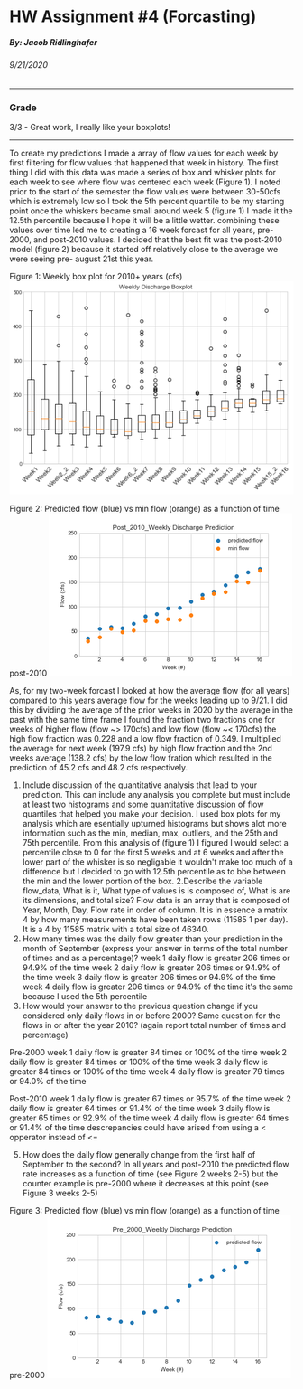 # HW Assignment #4 (Forcasting)
##### By: Jacob Ridlinghafer
###### 9/21/2020

___
### Grade
3/3 - Great work, I really like your boxplots!
___


To create my predictions I made a array of flow values for each week by first filtering for flow values that happened that week in history. The first thing I did with this data was made a series of box and whisker plots for each week to see where flow was centered each week (Figure 1). I noted prior to the start of the semester the flow values were between 30-50cfs which is extremely low so I took the 5th percent quantile to be my starting point once the whiskers became small around week 5 (figure 1) I made it the 12.5th percentile because I hope it will be a little wetter. combining these values over time led me to creating a 16 week forcast for all years, pre-2000, and post-2010 values. I decided that the best fit was the post-2010 model (figure 2) because it started off relatively close to the average we were seeing pre- august 21st this year.

Figure 1: Weekly box plot for 2010+ years (cfs)
![Figure 1](Boxplot_2010.png "Box Plots")

Figure 2: Predicted flow (blue) vs min flow (orange) as a function of time post-2010
![Figure 2](Post_2010_Discharge_Prediction.png "Discharge Prediction")

As, for my two-week forcast I looked at how the average flow (for all years) compared to this years average flow for the weeks leading up to 9/21. I did this by dividing the average of the prior weeks in 2020 by the average in the past with the same time frame I found the fraction two fractions one for weeks of higher flow (flow ~> 170cfs) and low flow (flow ~< 170cfs) the high flow fraction was 0.228 and a low flow fraction of 0.349. I multiplied the average for next week (197.9 cfs) by high flow fraction and the 2nd weeks average (138.2 cfs) by the low flow fration which resulted in the prediction of 45.2 cfs and 48.2 cfs respectively.

1. Include discussion of the quantitative analysis that lead to your prediction. This can include any analysis you complete but must include at least two histograms and some quantitative discussion of flow quantiles that helped you make your decision.
I used box plots for my analysis which are esentially upturned histograms but shows alot more information such as the min, median, max, outliers, and the 25th and 75th percentile. From this analysis of (figure 1) I figured I would select a percentile close to 0 for the first 5 weeks and at 6 weeks and after the lower part of the whisker is so negligable it wouldn't make too much of a difference but I decided to go with 12.5th percentile as to bbe between the min and the lower portion of the box.
2.Describe the variable flow_data, What is it, What type of values is is composed of, What is are its dimensions, and total size?
Flow data is an array that is composed of Year, Month, Day, Flow rate in order of column. It is in essence a matrix 4 by how many measurements have been taken rows (11585 1 per day). It is a 4 by 11585 matrix  with a total size of 46340.
3. How many times was the daily flow greater than your prediction in the month of September (express your answer in terms of the total number of times and as a percentage)?
week 1 daily flow is greater 206 times or 94.9% of the time
week 2 daily flow is greater 206 times or 94.9% of the time
week 3 daily flow is greater 206 times or 94.9% of the time
week 4 daily flow is greater 206 times or 94.9% of the time
it's the same because I used the 5th percentile
4. How would your answer to the previous question change if you considered only daily flows in or before 2000? Same question for the flows in or after the year 2010? (again report total number of times and percentage)

Pre-2000
week 1 daily flow is greater 84 times or 100% of the time
week 2 daily flow is greater 84 times or 100% of the time
week 3 daily flow is greater 84 times or 100% of the time
week 4 daily flow is greater 79 times or 94.0% of the time

Post-2010
week 1 daily flow is greater 67 times or 95.7% of the time
week 2 daily flow is greater 64 times or 91.4% of the time
week 3 daily flow is greater 65 times or 92.9% of the time
week 4 daily flow is greater 64 times or 91.4% of the time
descrepancies could have arised from using a < opperator instead of <=

5. How does the daily flow generally change from the first half of September to the second?
In all years and post-2010 the predicted flow rate increases as a function of time (see Figure 2 weeks 2-5) but the counter example is pre-2000 where it decreases at this point (see Figure 3 weeks 2-5)

Figure 3: Predicted flow (blue) vs min flow (orange) as a function of time pre-2000
![Figure 3](Pre_2000_Discharge_Prediction.png "Weekly Discharge Pre-2000")
